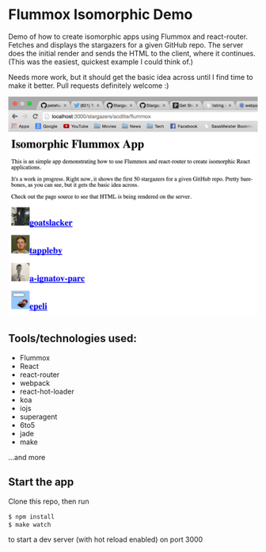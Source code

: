 # Flummox Isomorphic Demo

Demo of how to create isomorphic apps using Flummox and react-router. Fetches and displays the stargazers for a given GitHub repo. The server does the initial render and sends the HTML to the client, where it continues. (This was the easiest, quickest example I could think of.)

Needs more work, but it should get the basic idea across until I find time to make it better. Pull requests definitely welcome :)

![Preview](preview.png)

## Tools/technologies used:

- Flummox
- React
- react-router
- webpack
- react-hot-loader
- koa
- iojs
- superagent
- 6to5
- jade
- make

...and more

## Start the app

Clone this repo, then run

```
$ npm install
$ make watch
```

to start a dev server (with hot reload enabled) on port 3000
